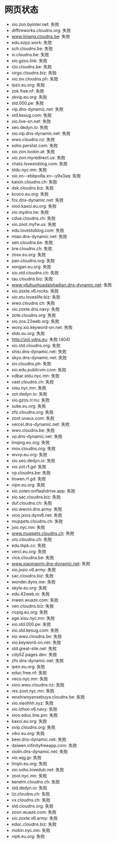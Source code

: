 # 网页状态
- xio.zon.byinter.net: 失败
- diffireworks.cloudns.org: 失败
- www.liniang.cloudns.be: 失败
- edu.ezpz.work: 失败
- sch.cloudns.be: 失败
- si.cloudns.be: 失败
- xio.gzos.link: 失败
- clo.cloudns.be: 失败
- virgo.cloudns.biz: 失败
- xio.siv.cloudns.ph: 失败
- ipzo.eu.org: 失败
- zok.free.nf: 失败
- skvip.eu.org: 失败
- std.000.pe: 失败
- vip.dns-dynamic.net: 失败
- std.kesug.com: 失败
- xio.live-on.net: 失败
- xeo.dedyn.io: 失败
- xio.vip.dns-dynamic.net: 失败
- wwo.cloudns.nz: 失败
- soho.perslist.com: 失败
- xio.zon.lookin.at: 失败
- xio.zon.myredirect.us: 失败
- chatz.lovestoblog.com: 失败
- stdu.nyc.mn: 失败
- xio.xn--ebbpo8a.xn--y9a3aq: 失败
- kaixin.cloudns.ch: 失败
- dsk.cloudns.biz: 失败
- kcoco.eu.org: 失败
- fox.dns-dynamic.net: 失败
- xioo.kaxoi.eu.org: 失败
- xio.mydns.tw: 失败
- cdue.cloudns.ch: 失败
- xio.zoot.myfw.us: 失败
- edu.lovestoblog.com: 失败
- miao.dns-dynamic.net: 失败
- sen.cloudns.be: 失败
- bre.cloudns.ch: 失败
- zosx.eu.org: 失败
- pan.cloudns.org: 失败
- xongan.eu.org: 失败
- xio.std.cloudns.ch: 失败
- tau.cloudns.biz: 失败
- www.yiluhuohuadaishadian.dns-dynamic.net: 失败
- xio.zoxte.v6.rocks: 失败
- xio.stu.loveslife.biz: 失败
- wwo.cloudns.ch: 失败
- xio.zoxte.dns.navy: 失败
- zote.cloudns.org: 失败
- xio.zos.22web.org: 失败
- woxy.xio.keyword-on.net: 失败
- stds.eu.org: 失败
- http://zot.ydns.eu: 失败 (404)
- xio.std.cloudns.org: 失败
- shisi.dns-dynamic.net: 失败
- skyo.dns-dynamic.net: 失败
- siv.cloudns.ph: 失败
- xio.edu.publicvm.com: 失败
- odbar.stdu.nyc.mn: 失败
- vast.cloudns.ch: 失败
- xisu.nyc.mn: 失败
- zot.dedyn.io: 失败
- xio.gzos.rr.nu: 失败
- suke.eu.org: 失败
- zfo.cloudns.org: 失败
- zoot.unaux.com: 失败
- vercel.dns-dynamic.net: 失败
- wwv.cloudns.be: 失败
- vp.dns-dynamic.net: 失败
- linqing.eu.org: 失败
- mov.cloudns.org: 失败
- wvvp.eu.org: 失败
- xio.xeo.dedyn.io: 失败
- xio.zot.rf.gd: 失败
- vp.cloudns.be: 失败
- linwen.rf.gd: 失败
- vipn.eu.org: 失败
- xio.zoten.onflashdrive.app: 失败
- xio.sac.cloudns.biz: 失败
- duf.cloudns.ch: 失败
- xio.wwvio.dns.army: 失败
- xioo.jxios.dynv6.net: 失败
- muppets.cloudns.ch: 失败
- jxio.nyc.mn: 失败
- www.muppets.cloudns.ch: 失败
- uto.cloudns.ch: 失败
- edu.tkpk.cc: 失败
- vercl.eu.org: 失败
- vice.cloudns.be: 失败
- www.xiaomaomi.dns-dynamic.net: 失败
- xio.jxsio.v6.army: 失败
- sac.cloudns.biz: 失败
- wonder.dynx.me: 失败
- skyle.eu.org: 失败
- edu.42web.io: 失败
- inwen.wuaze.com: 失败
- ven.cloudns.biz: 失败
- ricpig.eu.org: 失败
- age.xisu.nyc.mn: 失败
- xio.std.000.pe: 失败
- xio.std.kesug.com: 失败
- xio.wwv.cloudns.be: 失败
- xio.keyword-on.net: 失败
- std.great-site.net: 失败
- cdy52.pages.dev: 失败
- zfo.dns-dynamic.net: 失败
- ipen.eu.org: 失败
- educ.free.nf: 失败
- veco.nyc.mn: 失败
- xioo.wwo.cloudns.nz: 失败
- res.zoot.nyc.mn: 失败
- woshiwoyansebuya.cloudns.be: 失败
- xio.xiaohhh.xyz: 失败
- xio.lzhoo.v6.navy: 失败
- xioo.educ.line.pm: 失败
- kaxoi.eu.org: 失败
- svip.cloudns.org: 失败
- viko.eu.org: 失败
- beer.dns-dynamic.net: 失败
- daiwen.infinityfreeapp.com: 失败
- xiolin.dns-dynamic.net: 失败
- xio.wjg.jp: 失败
- linqin.eu.org: 失败
- xio.soho.lovedub.net: 失败
- zoot.nyc.mn: 失败
- kenelm.cloudns.ch: 失败
- std.dedyn.io: 失败
- lzi.cloudns.ch: 失败
- vx.cloudns.ch: 失败
- std.cloudns.org: 失败
- zoon.wuaze.com: 失败
- xio.zoxte.v6.army: 失败
- educ.cloudns.biz: 失败
- mokin.nyc.mn: 失败
- vipk.eu.org: 失败
